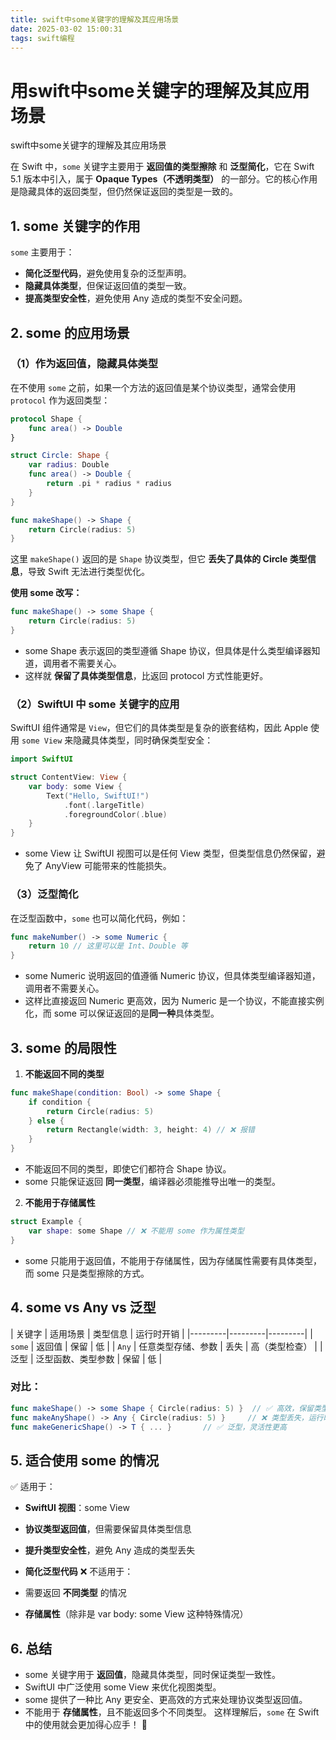 ```yaml
---
title: swift中some关键字的理解及其应用场景
date: 2025-03-02 15:00:31
tags: swift编程
---
```




 # 用swift中some关键字的理解及其应用场景  
 swift中some关键字的理解及其应用场景 

 在 Swift 中，`some` 关键字主要用于 **返回值的类型擦除** 和 **泛型简化**，它在 Swift 5.1 版本中引入，属于 **Opaque Types（不透明类型）** 的一部分。它的核心作用是隐藏具体的返回类型，但仍然保证返回的类型是一致的。

## **1. some 关键字的作用**

`some` 主要用于：

- **简化泛型代码**，避免使用复杂的泛型声明。
- **隐藏具体类型**，但保证返回值的类型一致。
- **提高类型安全性**，避免使用 Any 造成的类型不安全问题。
## **2. some 的应用场景**

### **（1）作为返回值，隐藏具体类型**

在不使用 `some` 之前，如果一个方法的返回值是某个协议类型，通常会使用 `protocol` 作为返回类型：

```swift
protocol Shape {
    func area() -> Double
}

struct Circle: Shape {
    var radius: Double
    func area() -> Double {
        return .pi * radius * radius
    }
}

func makeShape() -> Shape {
    return Circle(radius: 5)
}
```

这里 `makeShape()` 返回的是 `Shape` 协议类型，但它 **丢失了具体的 Circle 类型信息**，导致 Swift 无法进行类型优化。

**使用 some 改写：**

```swift
func makeShape() -> some Shape {
    return Circle(radius: 5)
}
```

- some Shape 表示返回的类型遵循 Shape 协议，但具体是什么类型编译器知道，调用者不需要关心。
- 这样就 **保留了具体类型信息**，比返回 protocol 方式性能更好。
### **（2）SwiftUI 中 some 关键字的应用**

SwiftUI 组件通常是 `View`，但它们的具体类型是复杂的嵌套结构，因此 Apple 使用 `some View` 来隐藏具体类型，同时确保类型安全：

```swift
import SwiftUI

struct ContentView: View {
    var body: some View {
        Text("Hello, SwiftUI!")
            .font(.largeTitle)
            .foregroundColor(.blue)
    }
}
```

- some View 让 SwiftUI 视图可以是任何 View 类型，但类型信息仍然保留，避免了 AnyView 可能带来的性能损失。
### **（3）泛型简化**

在泛型函数中，`some` 也可以简化代码，例如：

```swift
func makeNumber() -> some Numeric {
    return 10 // 这里可以是 Int、Double 等
}
```

- some Numeric 说明返回的值遵循 Numeric 协议，但具体类型编译器知道，调用者不需要关心。
- 这样比直接返回 Numeric 更高效，因为 Numeric 是一个协议，不能直接实例化，而 some 可以保证返回的是**同一种**具体类型。
## **3. some 的局限性**

1. **不能返回不同的类型**
```swift
func makeShape(condition: Bool) -> some Shape {
    if condition {
        return Circle(radius: 5)
    } else {
        return Rectangle(width: 3, height: 4) // ❌ 报错
    }
}
```

- 不能返回不同的类型，即使它们都符合 Shape 协议。
- some 只能保证返回 **同一类型**，编译器必须能推导出唯一的类型。
2. **不能用于存储属性**
```swift
struct Example {
    var shape: some Shape // ❌ 不能用 some 作为属性类型
}
```

- some 只能用于返回值，不能用于存储属性，因为存储属性需要有具体类型，而 some 只是类型擦除的方式。
## **4. some vs Any vs 泛型**

| 关键字 | 适用场景 | 类型信息 | 运行时开销 |
|---------|---------|---------|
| `some` | 返回值 | 保留 | 低 |
| `Any` | 任意类型存储、参数 | 丢失 | 高（类型检查） |
| 泛型 | 泛型函数、类型参数 | 保留 | 低 |

### **对比：**

```swift
func makeShape() -> some Shape { Circle(radius: 5) }  // ✅ 高效，保留类型信息
func makeAnyShape() -> Any { Circle(radius: 5) }     // ❌ 类型丢失，运行时开销大
func makeGenericShape() -> T { ... }       // ✅ 泛型，灵活性更高
```

## **5. 适合使用 some 的情况**

✅ 适用于：

- **SwiftUI 视图**：some View
- **协议类型返回值**，但需要保留具体类型信息
- **提升类型安全性**，避免 Any 造成的类型丢失
- **简化泛型代码**
❌ 不适用于：

- 需要返回 **不同类型** 的情况
- **存储属性**（除非是 var body: some View 这种特殊情况）
## **6. 总结**

- some 关键字用于 **返回值**，隐藏具体类型，同时保证类型一致性。
- SwiftUI 中广泛使用 some View 来优化视图类型。
- some 提供了一种比 Any 更安全、更高效的方式来处理协议类型返回值。
- 不能用于 **存储属性**，且不能返回多个不同类型。
这样理解后，`some` 在 Swift 中的使用就会更加得心应手！ 🚀